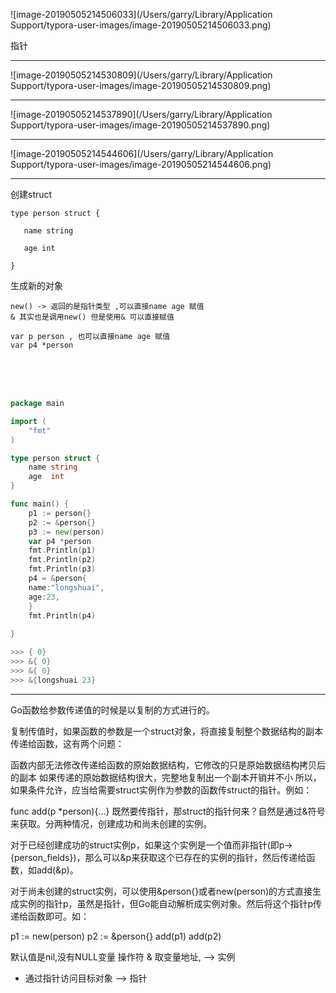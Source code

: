 

![image-20190505214506033](/Users/garry/Library/Application Support/typora-user-images/image-20190505214506033.png)

指针

----

![image-20190505214530809](/Users/garry/Library/Application Support/typora-user-images/image-20190505214530809.png)

----



![image-20190505214537890](/Users/garry/Library/Application Support/typora-user-images/image-20190505214537890.png)

----



![image-20190505214544606](/Users/garry/Library/Application Support/typora-user-images/image-20190505214544606.png)

----







创建struct 

    type person struct {
    
    ​	name string
    
    ​	age int
    
    }

生成新的对象 

	new() -> 返回的是指针类型 ,可以直接name age 赋值
	& 其实也是调用new() 但是使用& 可以直接赋值
	
	var p person , 也可以直接name age 赋值
	var p4 *person


​	
​	
​	
``` go
package main

import (
    "fmt"
)

type person struct {
    name string
    age  int
}

func main() {
    p1 := person{}
    p2 := &person{}
    p3 := new(person)
    var p4 *person
    fmt.Println(p1)
    fmt.Println(p2)
    fmt.Println(p3)
    p4 = &person{
    name:"longshuai",
    age:23,
	}
	fmt.Println(p4)
	
}

>>> { 0}
>>> &{ 0}
>>> &{ 0}
>>> &{longshuai 23}
```
----

Go函数给参数传递值的时候是以复制的方式进行的。

复制传值时，如果函数的参数是一个struct对象，将直接复制整个数据结构的副本传递给函数，这有两个问题：

函数内部无法修改传递给函数的原始数据结构，它修改的只是原始数据结构拷贝后的副本
如果传递的原始数据结构很大，完整地复制出一个副本开销并不小
所以，如果条件允许，应当给需要struct实例作为参数的函数传struct的指针。例如：

func add(p *person){...}
既然要传指针，那struct的指针何来？自然是通过&符号来获取。分两种情况，创建成功和尚未创建的实例。

对于已经创建成功的struct实例p，如果这个实例是一个值而非指针(即p->{person_fields})，那么可以&p来获取这个已存在的实例的指针，然后传递给函数，如add(&p)。

对于尚未创建的struct实例，可以使用&person{}或者new(person)的方式直接生成实例的指针p，虽然是指针，但Go能自动解析成实例对象。然后将这个指针p传递给函数即可。如：

p1 := new(person)
p2 := &person{}
add(p1)
add(p2)


默认值是nil,没有NULL变量
操作符
& 取变量地址,         --> 实例
* 通过指针访问目标对象  --> 指针


